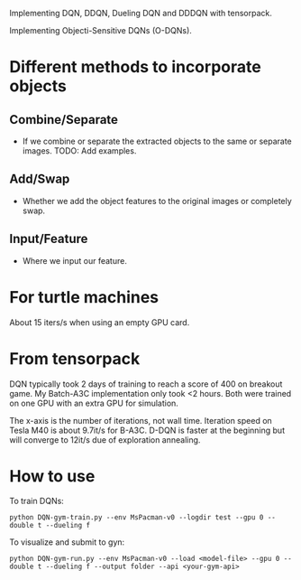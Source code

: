 Implementing DQN, DDQN, Dueling DQN and DDDQN with tensorpack.

Implementing Objecti-Sensitive DQNs (O-DQNs).

# Different methods to incorporate objects
## Combine/Separate
+ If we combine or separate the extracted objects to the same or separate images. TODO: Add examples. 
## Add/Swap
+ Whether we add the object features to the original images or completely swap. 
## Input/Feature
+ Where we input our feature. 

# For turtle machines
About 15 iters/s when using an empty GPU card. 

# From tensorpack
DQN typically took 2 days of training to reach a score of 400 on breakout game.
My Batch-A3C implementation only took <2 hours.
Both were trained on one GPU with an extra GPU for simulation.

The x-axis is the number of iterations, not wall time.
Iteration speed on Tesla M40 is about 9.7it/s for B-A3C.
D-DQN is faster at the beginning but will converge to 12it/s due of exploration annealing.

# How to use

To train DQNs:
```
python DQN-gym-train.py --env MsPacman-v0 --logdir test --gpu 0 --double t --dueling f
```

To visualize and submit to gyn:
```
python DQN-gym-run.py --env MsPacman-v0 --load <model-file> --gpu 0 --double t --dueling f --output folder --api <your-gym-api>
```
